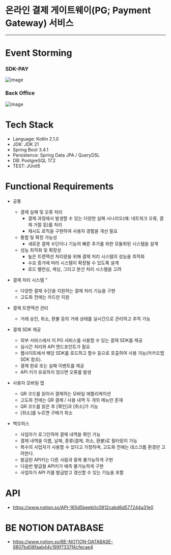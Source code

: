 # 온라인 결제 게이트웨이(PG; Payment Gateway) 서비스
------------------------------------------------------------
# Event Storming
### SDK-PAY
![image](https://github.com/user-attachments/assets/119f4367-44ef-4905-b3a7-a9860cf80d06)

### Back Office
![image](https://github.com/user-attachments/assets/15b21ad8-01d0-48a3-bc31-74e54fa14eca)

# Tech Stack
- Language: Kotlin 2.1.0
- JDK: JDK 21
- Spring Boot 3.4.1
- Persistence: Spring Data JPA / QueryDSL
- DB: PostgreSQL 17.2
- TEST: JUnit5

# Functional Requirements
- 공통
  - 결제 실패 및 오류 처리
    - 결제 과정에서 발생할 수 있는 다양한 실패 시나리오(예: 네트워크 오류, 결제 거절 등)를 처리
    - 재시도 로직을 구현하여 사용자 경험을 개선 필요
  - 통합 및 확장 가능성
    - 새로운 결제 수단이나 기능의 빠른 추가를 위한 모듈화된 시스템을 설계	
  - 성능 최적화 및 확장성
    - 높은 트랜잭션 처리량을 위해 결제 처리 시스템의 성능을 최적화
    - 수요 증가에 따라 시스템이 확장될 수 있도록 설계
    - 로드 밸런싱, 캐싱, 그리고 분산 처리 시스템을 고려	

- 결제 처리 시스템						"						
  - 다양한 결제 수단을 지원하는 결제 처리 기능을 구현
  - 고도화 전에는 카드만 지원

- 결제 트랜잭션 관리						
  - 거래 승인, 취소, 환불 등의 거래 상태를 실시간으로 관리하고 추적 가능

- 결제 SDK 제공					
  - 외부 서비스에서 이 PG 서비스를 사용할 수 있는 결제 SDK를 제공
  - 실시간 처리와 API 엔드포인트가 필요
  - 웹사이트에서 해당 SDK를 로드하고 함수 등으로 호출하여 사용 가능(카카오맵 SDK 참조).
  - 결제 완료 또는 실패 이벤트를 제공
  - API 키가 유효하지 않으면 오류를 발생

- 사용자 모바일 앱		
  - QR 코드를 읽어서 결제하는 모바일 애플리케이션
  - 고도화 전에는 QR 결제 / 사용 내역 두 개의 메뉴만 존재
  - QR 코드를 읽은 후 [확인]과 [취소]가 가능
  - [취소]를 누르면 구매가 취소

- 백오피스
  - 사업자가 로그인하여 결제 내역을 확인 가능
  - 결제 내역을 이름, 날짜, 종류(결제, 취소, 환불)로 필터링이 가능
  - 복수의 사업자가 사용할 수 있다고 가정하며, 고도화 전에는 데스크톱 환경만 고려한다.
  - 발급된 API키는 다른 사람과 중복 불가능하게 구현
  - 다음번 발급될 API키가 예측 불가능하게 구현
  - 사업자가 API 키를 발급받고 갱신할 수 있는 기능을 포함		

# API
- https://www.notion.so/API-165d5beeb0c0812cabd6d577244a31e0

# BE NOTION DATABASE
- https://www.notion.so/BE-NOTION-DATABASE-9807bd08faab44c199f7337f4cfecae4
